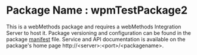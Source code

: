 # Package Name : wpmTestPackage2
This is a webMethods package and requires a webMethods Integration Server to host it. Package versioning and configuration can be found in the package [manifest](./wpmTestPackage2/manifest.v3) file. Service and API documentation is available on the package's home page http://&lt;server&gt;:&lt;port&gt;/&lt;packagename>.